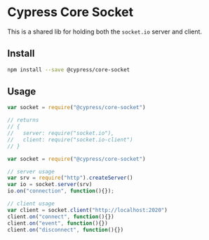 # Cypress Core Socket

This is a shared lib for holding both the `socket.io` server and client.

## Install

```bash
npm install --save @cypress/core-socket
```

## Usage

```javascript
var socket = require("@cypress/core-socket")

// returns
// {
//   server: require("socket.io"),
//   client: require("socket.io-client")
// }
```

```javascript
var socket = require("@cypress/core-socket")

// server usage
var srv = require("http").createServer()
var io = socket.server(srv)
io.on("connection", function(){});

// client usage
var client = socket.client("http://localhost:2020")
client.on("connect", function(){})
client.on("event", function(){})
client.on("disconnect", function(){})
```